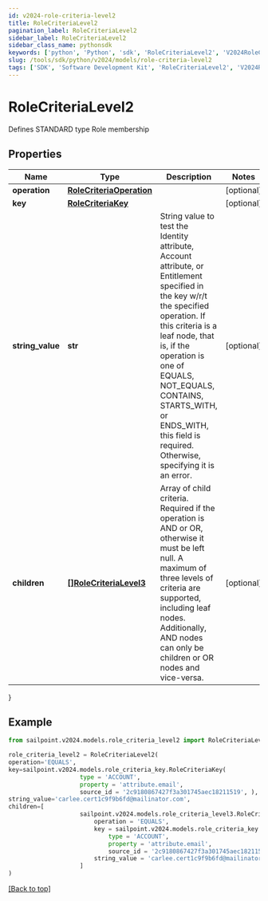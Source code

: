 ```yaml
---
id: v2024-role-criteria-level2
title: RoleCriteriaLevel2
pagination_label: RoleCriteriaLevel2
sidebar_label: RoleCriteriaLevel2
sidebar_class_name: pythonsdk
keywords: ['python', 'Python', 'sdk', 'RoleCriteriaLevel2', 'V2024RoleCriteriaLevel2'] 
slug: /tools/sdk/python/v2024/models/role-criteria-level2
tags: ['SDK', 'Software Development Kit', 'RoleCriteriaLevel2', 'V2024RoleCriteriaLevel2']
---
```


# RoleCriteriaLevel2

Defines STANDARD type Role membership

## Properties

Name | Type | Description | Notes
------------ | ------------- | ------------- | -------------
**operation** | [**RoleCriteriaOperation**](role-criteria-operation) |  | [optional] 
**key** | [**RoleCriteriaKey**](role-criteria-key) |  | [optional] 
**string_value** | **str** | String value to test the Identity attribute, Account attribute, or Entitlement specified in the key w/r/t the specified operation. If this criteria is a leaf node, that is, if the operation is one of EQUALS, NOT_EQUALS, CONTAINS, STARTS_WITH, or ENDS_WITH, this field is required. Otherwise, specifying it is an error. | [optional] 
**children** | [**[]RoleCriteriaLevel3**](role-criteria-level3) | Array of child criteria. Required if the operation is AND or OR, otherwise it must be left null. A maximum of three levels of criteria are supported, including leaf nodes. Additionally, AND nodes can only be children or OR nodes and vice-versa. | [optional] 
}

## Example

```python
from sailpoint.v2024.models.role_criteria_level2 import RoleCriteriaLevel2

role_criteria_level2 = RoleCriteriaLevel2(
operation='EQUALS',
key=sailpoint.v2024.models.role_criteria_key.RoleCriteriaKey(
                    type = 'ACCOUNT', 
                    property = 'attribute.email', 
                    source_id = '2c9180867427f3a301745aec18211519', ),
string_value='carlee.cert1c9f9b6fd@mailinator.com',
children=[
                    sailpoint.v2024.models.role_criteria_level3.RoleCriteriaLevel3(
                        operation = 'EQUALS', 
                        key = sailpoint.v2024.models.role_criteria_key.RoleCriteriaKey(
                            type = 'ACCOUNT', 
                            property = 'attribute.email', 
                            source_id = '2c9180867427f3a301745aec18211519', ), 
                        string_value = 'carlee.cert1c9f9b6fd@mailinator.com', )
                    ]
)

```
[[Back to top]](#) 

